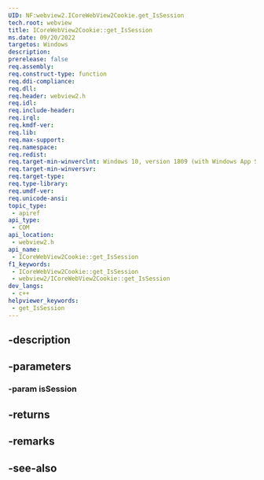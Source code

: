 ```yaml
---
UID: NF:webview2.ICoreWebView2Cookie.get_IsSession
tech.root: webview
title: ICoreWebView2Cookie::get_IsSession
ms.date: 09/20/2022
targetos: Windows
description: 
prerelease: false
req.assembly: 
req.construct-type: function
req.ddi-compliance: 
req.dll: 
req.header: webview2.h
req.idl: 
req.include-header: 
req.irql: 
req.kmdf-ver: 
req.lib: 
req.max-support: 
req.namespace: 
req.redist: 
req.target-min-winverclnt: Windows 10, version 1809 (with Windows App SDK 1.1 or later)
req.target-min-winversvr: 
req.target-type: 
req.type-library: 
req.umdf-ver: 
req.unicode-ansi: 
topic_type:
 - apiref
api_type:
 - COM
api_location:
 - webview2.h
api_name:
 - ICoreWebView2Cookie::get_IsSession
f1_keywords:
 - ICoreWebView2Cookie::get_IsSession
 - webview2/ICoreWebView2Cookie::get_IsSession
dev_langs:
 - c++
helpviewer_keywords:
 - get_IsSession
---
```


## -description

## -parameters

### -param isSession

## -returns

## -remarks

## -see-also

